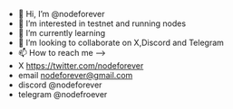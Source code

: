 - 👋 Hi, I’m @nodeforever
- 👀 I’m interested in testnet and running nodes
- 🌱 I’m currently learning 
- 💞️ I’m looking to collaborate on X,Discord and Telegram
- 📫 How to reach me -->
- X  https://twitter.com/nodeforever
-    email nodeforever@gmail.com
-    discord @nodeforever
-    telegram @nodefroever

<!---
nodeforever/nodeforever is a ✨ special ✨ repository because its `README.md` (this file) appears on your GitHub profile.
You can click the Preview link to take a look at your changes.
--->
